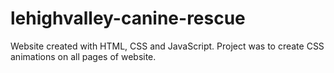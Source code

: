 # lehighvalley-canine-rescue
Website created with HTML, CSS and JavaScript. Project was to create CSS animations on all pages of website.
